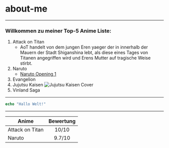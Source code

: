 # about-me
---
### Willkommen zu meiner **Top-5 Anime Liste:**

1. Attack on Titan
    * AoT handelt von dem jungen Eren yaeger der in innerhalb der Mauern der Stadt Shiganshina lebt, als diese eines Tages von Titanen angegriffen wird und Erens Mutter auf tragische Weise stirbt.
2. Naruto
    * [Naruto Opening 1](https://youtu.be/4t__wczfpRI?si=L61Dajy9W05opIar "External Link")
3. Evangelion
4. Jujutsu Kaisen
    ![](https://static.bandainamcoent.eu/high/jujutsu-kaisen/jujutsu-kaisen-cursed-clash/00-page-setup/JJK-header-mobile2.jpg "Jujutsu Kaisen Cover")
5. Vinland Saga
---
```php
echo "Hallo Welt!"
```
---
|Anime|Bewertung|
|-|:-:|
|Attack on Titan|10/10|
|Naruto|9.7/10|
